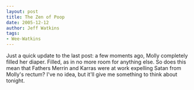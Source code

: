 ```yaml
---
layout: post
title: The Zen of Poop
date: 2005-12-12
author: Jeff Watkins
tags:
- Wee-Watkins
---
```


Just a quick update to the last post: a few moments ago, Molly completely filled her diaper. Filled, as in no more room for anything else. So does this mean that Fathers Merrin and Karras were at work expelling Satan from Molly's rectum? I've no idea, but it'll give me something to think about tonight.